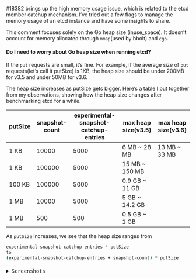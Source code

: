 #18382 brings up the high memory usage issue, which is related to the etcd member catchup mechanism.
I’ve tried out a few flags to manage the memory usage of an etcd instance and have some insights to share.

This comment focuses solely on the Go heap size (inuse_space). It doesn’t account for memory allocated through `mmap`(used by bbolt) and `cgo`.

#### Do I need to worry about Go heap size when running etcd?

If the `put` requests are small, it’s fine. For example, if the average size of `put` requests(let’s call it putSize) is 1KB, the heap size should be under
200MB for v3.5 and under 50MB for
v3.6.

The heap size increases as putSize gets bigger. Here’s a table I put together from my observations, showing how the heap size changes after benchmarking
etcd for a while.

| putSize | snapshot-count | experimental-snapshot-catchup-entries | max heap size(v3.5) | max heap size(v3.6) |
|---------|----------------|---------------------------------------|---------------------|---------------------|
| 1 KB    | 10000          | 5000                                  | 6 MB ~ 28 MB        | 13 MB ~ 33 MB       |
| 1 KB    | 100000         | 5000                                  | 15 MB ~ 150 MB      |                     |
| 100 KB  | 100000         | 5000                                  | 0.9 GB ~ 11 GB      |                     |
| 1 MB    | 10000          | 5000                                  | 5 GB ~ 14.2 GB      |                     |
| 1 MB    | 500            | 500                                   | 0.5 GB ~ 1 GB       |                     |

As `putSize` increases, we see that the heap size ranges from
```bash
experimental-snapshot-catchup-entries * putSize
to
(experimental-snapshot-catchup-entries + snapshot-count) * putSize
```

####                      

<details>
<summary><kbd>Screenshots</kbd></summary>
<br/>	
<img width="1920" alt="Heap" src="https://github.com/user-attachments/assets/0bc04e0d-45ed-4b8a-8abf-b550fde31d60">
<img width="1920" alt="CPU" src="https://github.com/user-attachments/assets/67d6852e-26c6-44ca-a23f-a99e71b6e482">
<img width="1920" alt="Allocs" src="https://github.com/user-attachments/assets/22e90362-4c0b-4db5-bb43-bf6234b8bf07">
<img width="1920" alt="Goroutine" src="https://github.com/user-attachments/assets/eb79a142-f0d1-4993-95e7-ce4571ecde19">
<img width="1920" alt="Detect Endpoints" src="https://github.com/user-attachments/assets/837215f1-e7f9-424e-94b2-4f67ba5af697">
<img width="1920" alt="Options" src="https://github.com/user-attachments/assets/7d0b33b9-b5cd-48bf-9ccc-0651ae54685f">
</details>